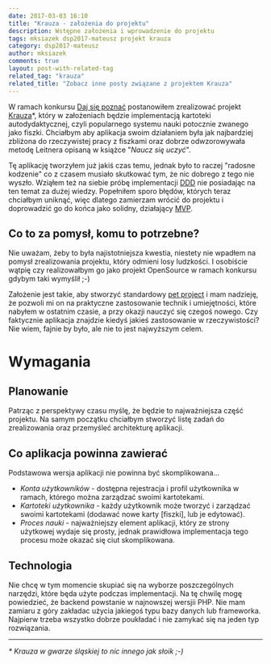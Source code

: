 ```yaml
---
date: 2017-03-03 16:10
title: "Krauza - założenia do projektu"
description: Wstępne założenia i wprowadzenie do projektu
tags: mksiazek dsp2017-mateusz projekt krauza
category: dsp2017-mateusz
author: mksiazek
comments: true
layout: post-with-related-tag
related_tag: "krauza"
related_title: "Zobacz inne posty związane z projektem Krauza"
---
```


W ramach konkursu [Daj się poznać](http://dajsiepoznac.pl) postanowiłem zrealizować projekt [Krauza](https://github.com/mejt/Krauza)\*,
który w założeniach będzie implementacją kartoteki autodydaktycznej, czyli popularnego systemu nauki potocznie zwanego
jako fiszki. Chciałbym aby aplikacja swoim działaniem była jak najbardziej zbliżona do rzeczywistej pracy z fiszkami
oraz dobrze odwzorowywała metodę Leitnera opisaną w książce "*Naucz się uczyć*".

Tę aplikację tworzyłem już jakiś czas temu, jednak było to raczej "radosne kodzenie"  co z czasem musiało skutkować tym,
 że nic dobrego z tego nie wyszło. Wziąłem też na siebie próbę implementacji
[DDD](http://simon-says-architecture.com/2010/06/28/programowanie-przez-modelowanie/) nie posiadając na ten temat za
dużej wiedzy. Popełniłem sporo błędów, których teraz chciałbym uniknąć, więc dlatego zamierzam wrócić do projektu
i doprowadzić go do końca jako solidny, działający [MVP](https://en.wikipedia.org/wiki/Minimum_viable_product).

## Co to za pomysł, komu to potrzebne?
Nie uważam, żeby to była najistotniejsza kwestia, niestety nie wpadłem na pomysł zrealizowania projektu, który odmieni
losy ludzkości. I osobiście wątpię czy realizowałbym go jako projekt OpenSource w ramach konkursu gdybym taki wymyślił ;-)

Założenie jest takie, aby stworzyć standardowy [pet project](http://devstyle.pl/2015/03/09/o-pet-projects/) i mam nadzieję,
że pozwoli mi on na praktyczne zastosowanie technik i umiejętności, które nabyłem w ostatnim czasie, a przy okazji nauczyć
się czegoś nowego. Czy faktycznie aplikacja znajdzie kiedyś jakieś zastosowanie w rzeczywistości? Nie wiem, fajnie by
było, ale nie to jest najwyższym celem.

# Wymagania
## Planowanie
Patrząc z perspektywy czasu myślę, że będzie to najważniejsza część projektu. Na samym początku chciałbym stworzyć listę
zadań do zrealizowania oraz przemyśleć architekturę aplikacji.

## Co aplikacja powinna zawierać
Podstawowa wersja aplikacji nie powinna być skomplikowana...
* *Konta użytkowników* - dostępna rejestracja i profil użytkownika w ramach, którego można zarządzać swoimi kartotekami.
* *Kartoteki użytkownika* - każdy użytkownik może tworzyć i zarządzać swoimi kartotekami (dodawać nowe karty [fiszki],
lub je edytować). 
* *Proces nauki* - najważniejszy element aplikacji, który ze strony użytkowej wydaje się prosty, jednak prawidłowa
implementacja tego procesu może okazać się ciut skomplikowana. 

## Technologia
Nie chcę w tym momencie skupiać się na wyborze poszczególnych narzędzi, które będa użyte podczas implementacji. Na tę
chwilę mogę powiedzieć, że backend powstanie w najnowszej wersjii PHP. Nie mam zamiaru z góry zakładac użycia jakiegoś
typu bazy danych lub frameworka. Najpierw trzeba wszystko dobrze poukładać i nie zamykać się na jeden typ rozwiązania.

---
*\* Krauza w gwarze śląskiej to nic innego jak słoik ;-)* 
